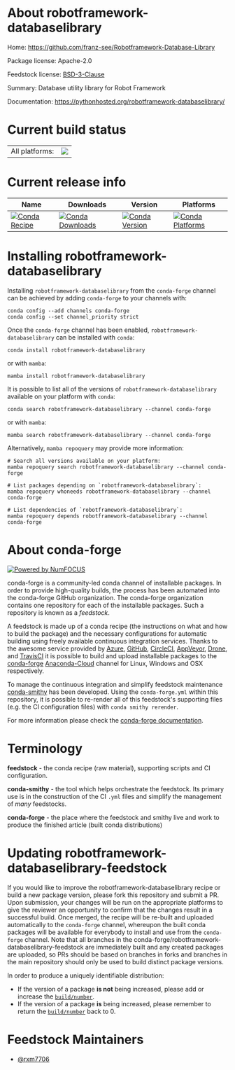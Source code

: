 About robotframework-databaselibrary
====================================

Home: https://github.com/franz-see/Robotframework-Database-Library

Package license: Apache-2.0

Feedstock license: [BSD-3-Clause](https://github.com/conda-forge/robotframework-databaselibrary-feedstock/blob/main/LICENSE.txt)

Summary: Database utility library for Robot Framework

Documentation: https://pythonhosted.org/robotframework-databaselibrary/

Current build status
====================


<table><tr><td>All platforms:</td>
    <td>
      <a href="https://dev.azure.com/conda-forge/feedstock-builds/_build/latest?definitionId=17748&branchName=main">
        <img src="https://dev.azure.com/conda-forge/feedstock-builds/_apis/build/status/robotframework-databaselibrary-feedstock?branchName=main">
      </a>
    </td>
  </tr>
</table>

Current release info
====================

| Name | Downloads | Version | Platforms |
| --- | --- | --- | --- |
| [![Conda Recipe](https://img.shields.io/badge/recipe-robotframework--databaselibrary-green.svg)](https://anaconda.org/conda-forge/robotframework-databaselibrary) | [![Conda Downloads](https://img.shields.io/conda/dn/conda-forge/robotframework-databaselibrary.svg)](https://anaconda.org/conda-forge/robotframework-databaselibrary) | [![Conda Version](https://img.shields.io/conda/vn/conda-forge/robotframework-databaselibrary.svg)](https://anaconda.org/conda-forge/robotframework-databaselibrary) | [![Conda Platforms](https://img.shields.io/conda/pn/conda-forge/robotframework-databaselibrary.svg)](https://anaconda.org/conda-forge/robotframework-databaselibrary) |

Installing robotframework-databaselibrary
=========================================

Installing `robotframework-databaselibrary` from the `conda-forge` channel can be achieved by adding `conda-forge` to your channels with:

```
conda config --add channels conda-forge
conda config --set channel_priority strict
```

Once the `conda-forge` channel has been enabled, `robotframework-databaselibrary` can be installed with `conda`:

```
conda install robotframework-databaselibrary
```

or with `mamba`:

```
mamba install robotframework-databaselibrary
```

It is possible to list all of the versions of `robotframework-databaselibrary` available on your platform with `conda`:

```
conda search robotframework-databaselibrary --channel conda-forge
```

or with `mamba`:

```
mamba search robotframework-databaselibrary --channel conda-forge
```

Alternatively, `mamba repoquery` may provide more information:

```
# Search all versions available on your platform:
mamba repoquery search robotframework-databaselibrary --channel conda-forge

# List packages depending on `robotframework-databaselibrary`:
mamba repoquery whoneeds robotframework-databaselibrary --channel conda-forge

# List dependencies of `robotframework-databaselibrary`:
mamba repoquery depends robotframework-databaselibrary --channel conda-forge
```


About conda-forge
=================

[![Powered by
NumFOCUS](https://img.shields.io/badge/powered%20by-NumFOCUS-orange.svg?style=flat&colorA=E1523D&colorB=007D8A)](https://numfocus.org)

conda-forge is a community-led conda channel of installable packages.
In order to provide high-quality builds, the process has been automated into the
conda-forge GitHub organization. The conda-forge organization contains one repository
for each of the installable packages. Such a repository is known as a *feedstock*.

A feedstock is made up of a conda recipe (the instructions on what and how to build
the package) and the necessary configurations for automatic building using freely
available continuous integration services. Thanks to the awesome service provided by
[Azure](https://azure.microsoft.com/en-us/services/devops/), [GitHub](https://github.com/),
[CircleCI](https://circleci.com/), [AppVeyor](https://www.appveyor.com/),
[Drone](https://cloud.drone.io/welcome), and [TravisCI](https://travis-ci.com/)
it is possible to build and upload installable packages to the
[conda-forge](https://anaconda.org/conda-forge) [Anaconda-Cloud](https://anaconda.org/)
channel for Linux, Windows and OSX respectively.

To manage the continuous integration and simplify feedstock maintenance
[conda-smithy](https://github.com/conda-forge/conda-smithy) has been developed.
Using the ``conda-forge.yml`` within this repository, it is possible to re-render all of
this feedstock's supporting files (e.g. the CI configuration files) with ``conda smithy rerender``.

For more information please check the [conda-forge documentation](https://conda-forge.org/docs/).

Terminology
===========

**feedstock** - the conda recipe (raw material), supporting scripts and CI configuration.

**conda-smithy** - the tool which helps orchestrate the feedstock.
                   Its primary use is in the construction of the CI ``.yml`` files
                   and simplify the management of *many* feedstocks.

**conda-forge** - the place where the feedstock and smithy live and work to
                  produce the finished article (built conda distributions)


Updating robotframework-databaselibrary-feedstock
=================================================

If you would like to improve the robotframework-databaselibrary recipe or build a new
package version, please fork this repository and submit a PR. Upon submission,
your changes will be run on the appropriate platforms to give the reviewer an
opportunity to confirm that the changes result in a successful build. Once
merged, the recipe will be re-built and uploaded automatically to the
`conda-forge` channel, whereupon the built conda packages will be available for
everybody to install and use from the `conda-forge` channel.
Note that all branches in the conda-forge/robotframework-databaselibrary-feedstock are
immediately built and any created packages are uploaded, so PRs should be based
on branches in forks and branches in the main repository should only be used to
build distinct package versions.

In order to produce a uniquely identifiable distribution:
 * If the version of a package **is not** being increased, please add or increase
   the [``build/number``](https://docs.conda.io/projects/conda-build/en/latest/resources/define-metadata.html#build-number-and-string).
 * If the version of a package **is** being increased, please remember to return
   the [``build/number``](https://docs.conda.io/projects/conda-build/en/latest/resources/define-metadata.html#build-number-and-string)
   back to 0.

Feedstock Maintainers
=====================

* [@rxm7706](https://github.com/rxm7706/)

